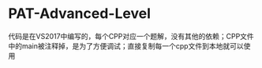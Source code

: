 # PAT-Advanced-Level

代码是在VS2017中编写的，每个CPP对应一个题解，没有其他的依赖；CPP文件中的main被注释掉，是为了方便调试；直接复制每一个cpp文件到本地就可以使用
